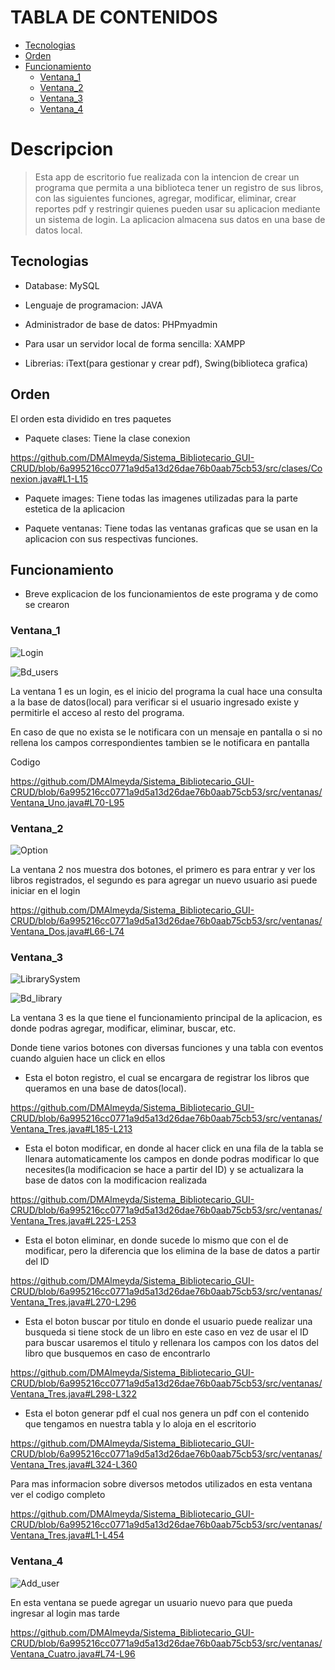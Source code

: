 # TABLA DE CONTENIDOS
- [Tecnologias](#tecnologias)
- [Orden](#orden)
- [Funcionamiento](#funcionamiento)
  * [Ventana_1](#ventana_1)
  * [Ventana_2](#ventana_2)
  * [Ventana_3](#ventana_3)
  * [Ventana_4](#ventana_4)
    
   
 


# Descripcion

> Esta app de escritorio fue realizada con la intencion de crear un programa que permita a una biblioteca tener un registro de sus libros, con las siguientes funciones, agregar, modificar, eliminar, crear reportes pdf y restringir 
quienes pueden usar su aplicacion mediante un sistema de login. La aplicacion almacena sus datos en una base de datos local.

<!-- toc -->

## Tecnologias
* Database: MySQL

* Lenguaje de programacion: JAVA

* Administrador de base de datos: PHPmyadmin

* Para usar un servidor local de forma sencilla: XAMPP

* Librerias: iText(para gestionar y crear pdf), Swing(biblioteca grafica)

## Orden

El orden esta dividido en tres paquetes

* Paquete clases:
Tiene la clase conexion

https://github.com/DMAlmeyda/Sistema_Bibliotecario_GUI-CRUD/blob/6a995216cc0771a9d5a13d26dae76b0aab75cb53/src/clases/Conexion.java#L1-L15

* Paquete images:
Tiene todas las imagenes utilizadas para la parte estetica de la aplicacion

* Paquete ventanas:
Tiene todas las ventanas graficas que se usan en la aplicacion con sus respectivas funciones.


## Funcionamiento

* Breve explicacion de los funcionamientos de este programa y de como se crearon

### Ventana_1


![Login](https://user-images.githubusercontent.com/108648799/184504494-cdfe8fc4-5b3a-4567-a42a-7e095fce9abf.jpg)

![Bd_users](https://user-images.githubusercontent.com/108648799/184505525-bb4a0fde-7e81-48cb-87de-62ea11bc97a8.jpg)


La ventana 1 es un login, es el inicio del programa la cual hace una consulta a la base de datos(local) para verificar si el usuario ingresado existe y permitirle el acceso al resto del programa.

En caso de que no exista se le notificara con un mensaje en pantalla o si no rellena los campos correspondientes tambien se le notificara en pantalla

Codigo

https://github.com/DMAlmeyda/Sistema_Bibliotecario_GUI-CRUD/blob/6a995216cc0771a9d5a13d26dae76b0aab75cb53/src/ventanas/Ventana_Uno.java#L70-L95

### Ventana_2

![Option](https://user-images.githubusercontent.com/108648799/184504965-5cce33fd-cdb0-45a8-bb56-78f8a866303e.jpg)

La ventana 2 nos muestra dos botones, el primero es para entrar y ver los libros registrados, el segundo es para agregar un nuevo usuario asi puede iniciar en el login

https://github.com/DMAlmeyda/Sistema_Bibliotecario_GUI-CRUD/blob/6a995216cc0771a9d5a13d26dae76b0aab75cb53/src/ventanas/Ventana_Dos.java#L66-L74

### Ventana_3

![LibrarySystem](https://user-images.githubusercontent.com/108648799/184505119-58894e98-9964-41c8-a0ee-353a3a2f9b31.jpg)

![Bd_library](https://user-images.githubusercontent.com/108648799/184505519-73ae9977-57a8-48ef-88d0-346f3df4aa25.jpg)


La ventana 3 es la que tiene el funcionamiento principal de la aplicacion, es donde podras agregar, modificar, eliminar, buscar, etc.

Donde tiene varios botones con diversas funciones y una tabla con eventos cuando alguien hace un click en ellos

* Esta el boton registro, el cual se encargara de registrar los libros que queramos en una base de datos(local).

https://github.com/DMAlmeyda/Sistema_Bibliotecario_GUI-CRUD/blob/6a995216cc0771a9d5a13d26dae76b0aab75cb53/src/ventanas/Ventana_Tres.java#L185-L213

* Esta el boton modificar, en donde al hacer click en una fila de la tabla se llenara automaticamente los campos en donde podras modificar lo que necesites(la modificacion se hace a partir del ID)
y se actualizara la base de datos con la modificacion realizada

https://github.com/DMAlmeyda/Sistema_Bibliotecario_GUI-CRUD/blob/6a995216cc0771a9d5a13d26dae76b0aab75cb53/src/ventanas/Ventana_Tres.java#L225-L253

* Esta el boton eliminar, en donde sucede lo mismo que con el de modificar, pero la diferencia que los elimina de la base de datos a partir del ID

https://github.com/DMAlmeyda/Sistema_Bibliotecario_GUI-CRUD/blob/6a995216cc0771a9d5a13d26dae76b0aab75cb53/src/ventanas/Ventana_Tres.java#L270-L296

* Esta el boton buscar por titulo en donde el usuario puede realizar una busqueda si tiene stock de un libro en este caso en vez de usar el ID para buscar usaremos el titulo y rellenara los campos con los datos del libro que busquemos en caso de encontrarlo

https://github.com/DMAlmeyda/Sistema_Bibliotecario_GUI-CRUD/blob/6a995216cc0771a9d5a13d26dae76b0aab75cb53/src/ventanas/Ventana_Tres.java#L298-L322

* Esta el boton generar pdf el cual nos genera un pdf con el contenido que tengamos en nuestra tabla y lo aloja en el escritorio

https://github.com/DMAlmeyda/Sistema_Bibliotecario_GUI-CRUD/blob/6a995216cc0771a9d5a13d26dae76b0aab75cb53/src/ventanas/Ventana_Tres.java#L324-L360

Para mas informacion sobre diversos metodos utilizados en esta ventana ver el codigo completo

https://github.com/DMAlmeyda/Sistema_Bibliotecario_GUI-CRUD/blob/6a995216cc0771a9d5a13d26dae76b0aab75cb53/src/ventanas/Ventana_Tres.java#L1-L454

### Ventana_4

![Add_user](https://user-images.githubusercontent.com/108648799/184505603-2bfa875c-009a-4175-a802-7fb26890abd1.jpg)

En esta ventana se puede agregar un usuario nuevo para que pueda ingresar al login mas tarde

https://github.com/DMAlmeyda/Sistema_Bibliotecario_GUI-CRUD/blob/6a995216cc0771a9d5a13d26dae76b0aab75cb53/src/ventanas/Ventana_Cuatro.java#L74-L96

